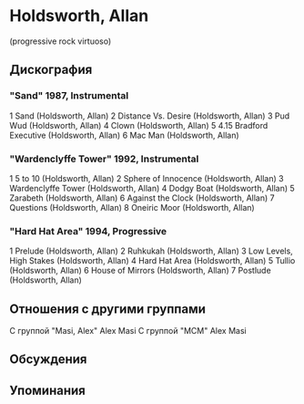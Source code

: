 # Holdsworth, Allan

(progressive rock virtuoso)

## Дискография

### "Sand" 1987, Instrumental

1 Sand (Holdsworth, Allan) 
2 Distance Vs. Desire (Holdsworth, Allan) 
3 Pud Wud (Holdsworth, Allan) 
4 Clown (Holdsworth, Allan) 
5 4.15 Bradford Executive (Holdsworth, Allan) 
6 Mac Man (Holdsworth, Allan) 


### "Wardenclyffe Tower" 1992, Instrumental

1 5 to 10 (Holdsworth, Allan) 
2 Sphere of Innocence (Holdsworth, Allan) 
3 Wardenclyffe Tower (Holdsworth, Allan) 
4 Dodgy Boat (Holdsworth, Allan) 
5 Zarabeth (Holdsworth, Allan) 
6 Against the Clock (Holdsworth, Allan) 
7 Questions (Holdsworth, Allan) 
8 Oneiric Moor (Holdsworth, Allan) 


### "Hard Hat Area" 1994, Progressive

1 Prelude (Holdsworth, Allan) 
2 Ruhkukah (Holdsworth, Allan) 
3 Low Levels, High Stakes (Holdsworth, Allan) 
4 Hard Hat Area (Holdsworth, Allan) 
5 Tullio (Holdsworth, Allan) 
6 House of Mirrors (Holdsworth, Allan) 
7 Postlude (Holdsworth, Allan) 



## Отношения с другими группами

C группой "Masi, Alex" Alex Masi
C группой "MCM" Alex Masi

## Обсуждения


## Упоминания

